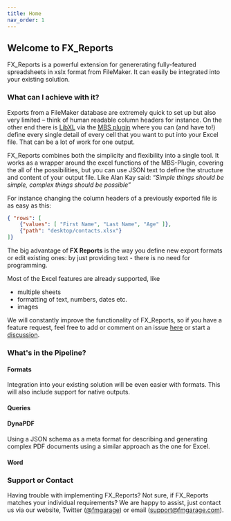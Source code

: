```yaml
---
title: Home
nav_order: 1
---
```


## Welcome to FX_Reports

FX_Reports is a powerful extension for genererating fully-featured spreadsheets in xslx format from FileMaker. It can easily be integrated into your existing solution.

### What can I achieve with it?

Exports from a FileMaker database are extremely quick to set up but also very limited – think of human readable column headers for instance. On the other end there is [LibXL](https://www.libxl.com) via the [MBS plugin](https://www.mbsplugins.eu/component_XL.shtml) where you can (and have to!) define every single detail of every cell that you want to put into your Excel file. That can be a lot of work for one output.

FX_Reports combines both the simplicity and flexibility into a single tool. It works as a wrapper around the excel functions of the MBS-Plugin, covering the all of the possibilities, but you can use JSON text to define the structure and content of your output file. Like Alan Kay said: *“Simple things should be simple, complex things should be possible”*

For instance changing the column headers of a previously exported file is as easy as this:

```json
{ "rows": [
    {"values": [ "First Name", "Last Name", "Age" ]},
    {"path": "desktop/contacts.xlsx"}
]}
```

The big advantage of **FX Reports** is the way you define new export formats or edit existing ones: by just providing text - there is no need for programming.

Most of the Excel features are already supported, like

- multiple sheets
- formatting of text, numbers, dates etc.
- images

We will constantly improve the functionality of FX_Reports, so if you have a feature request, feel free to add or comment on an issue [here](https://github.com/fmgarage/fx-reports/labels/enhancement) or start a [discussion](https://github.com/fmgarage/fx-reports/discussions).

### What's in the Pipeline?

#### Formats

Integration into your existing solution will be even easier with formats. This will also include support for native outputs.

#### Queries

#### DynaPDF

Using a JSON schema as a meta format for describing and generating complex PDF documents using a similar approach as the one for Excel.

#### Word

### Support or Contact

Having trouble with implementing FX_Reports? Not sure, if FX_Reports matches your individual requirements? We are happy to assist, just contact us via our website, Twitter ([@fmgarage](https://twitter.com/fmgarage)) or email (support@fmgarage.com).
